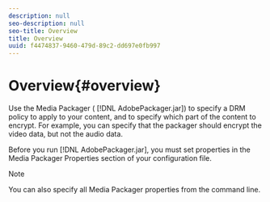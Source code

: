 ```yaml
---
description: null
seo-description: null
seo-title: Overview
title: Overview
uuid: f4474837-9460-479d-89c2-dd697e0fb997
---
```


# Overview{#overview}

Use the Media Packager ( [!DNL AdobePackager.jar]) to specify a DRM policy to apply to your content, and to specify which part of the content to encrypt. For example, you can specify that the packager should encrypt the video data, but not the audio data.

Before you run [!DNL AdobePackager.jar], you must set properties in the Media Packager Properties section of your configuration file. 

>[!NOTE]
>
>You can also specify all Media Packager properties from the command line.


